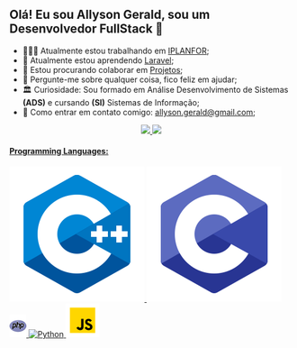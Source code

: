 ## Olá! Eu sou Allyson Gerald, sou um Desenvolvedor FullStack 🚀

- 👨🏽‍💻 Atualmente estou trabalhando em [IPLANFOR](#);
- 🌱 Atualmente estou aprendendo [Laravel](https://laravel.com/docs/7.x/installation); 
- 🤝 Estou procurando colaborar em [Projetos](#);
- 💬 Pergunte-me sobre qualquer coisa, fico feliz em ajudar;
- 🏛️ Curiosidade: Sou formado em Análise Desenvolvimento de Sistemas **(ADS)** e cursando **(SI)** Sistemas de Informação;
- 📧 Como entrar em contato comigo: [allyson.gerald@gmail.com](allyson.gerald@gmail.com);



<div align="center">
  <a href="https://github.com/AllysonGerald">
  <img height="180em" src="https://github-readme-stats.vercel.app/api?username=allysongerald&show_icons=true&theme=dracula&include_all_commits=true&count_private=true"/>
  <img height="180em" src="https://github-readme-stats.vercel.app/api/top-langs/?username=rafaballerini&layout=compact&langs_count=7&theme=dracula"/>
</div>

 <div>
  <h4>Programming Languages: </h4>
  <p align="left">
   <img style="margin: auto;" src="https://raw.githubusercontent.com/sachinverma53121/sachinverma53121/master/icons/cpp.png" alt=cplusplus/>
   <img style="margin: auto;" src="https://raw.githubusercontent.com/sachinverma53121/sachinverma53121/master/icons/c.png" alt="C"/>
   <img style="margin: auto;" src="https://raw.githubusercontent.com/github/explore/80688e429a7d4ef2fca1e82350fe8e3517d3494d/topics/php/php.png" alt="PHP" width="30" height="40"/>
   <img style="margin: auto;" src="https://upload.wikimedia.org/wikipedia/commons/thumb/c/c3/Python-logo-notext.svg/1200px-Python-logo-notext.svg.png" alt="Python" width="50" height="50"/>
   <img style="margin: auto;" src="https://raw.githubusercontent.com/sachinverma53121/sachinverma53121/master/icons/js.png" alt=javascript width="60" height="60"/>
</div>

  ##
  
  
